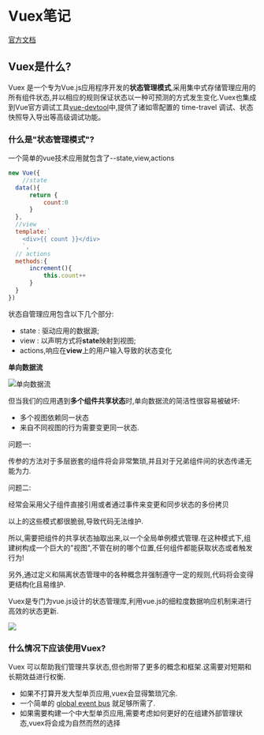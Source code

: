 # Vuex笔记

[官方文档](https://vuex.vuejs.org/zh-cn/)



## Vuex是什么?

Vuex 是一个专为Vue.js应用程序开发的**状态管理模式**,采用集中式存储管理应用的所有组件状态,并以相应的规则保证状态以一种可预测的方式发生变化.Vuex也集成到Vue官方调试工具[vue-devtool](https://github.com/vuejs/vue-devtools)中,提供了诸如零配置的 time-travel 调试、状态快照导入导出等高级调试功能。



### 什么是"状态管理模式"?

一个简单的vue技术应用就包含了--state,view,actions

```js
new Vue({
    //state
  data(){
      return {
          count:0
      }
  },
  //view
  template:`
	<div>{{ count }}</div>
	`,
  // actions
  methods:{
      increment(){
          this.count++
      }
  }
})
```

状态自管理应用包含以下几个部分:

- state : 驱动应用的数据源;
- view  :  以声明方式将**state**映射到视图;
- actions,响应在**view**上的用户输入导致的状态变化



**单向数据流**



![单向数据流](https://vuex.vuejs.org/zh-cn/images/flow.png)

但当我们的应用遇到**多个组件共享状态**时,单向数据流的简洁性很容易被破坏:

- 多个视图依赖同一状态
- 来自不同视图的行为需要变更同一状态.



问题一:

传参的方法对于多层嵌套的组件将会非常繁琐,并且对于兄弟组件间的状态传递无能为力.

问题二:

经常会采用父子组件直接引用或者通过事件来变更和同步状态的多份拷贝

以上的这些模式都很脆弱,导致代码无法维护.



所以,需要把组件的共享状态抽取出来,以一个全局单例模式管理.在这种模式下,组建树构成一个巨大的"视图",不管在树的哪个位置,任何组件都能获取状态或者触发行为!

另外,通过定义和隔离状态管理中的各种概念并强制遵守一定的规则,代码将会变得更结构化且易维护.

Vuex是专门为vue.js设计的状态管理库,利用vue.js的细粒度数据响应机制来进行高效的状态更新.

![](https://vuex.vuejs.org/zh-cn/images/vuex.png)





### 什么情况下应该使用Vuex?

Vuex 可以帮助我们管理共享状态,但也附带了更多的概念和框架.这需要对短期和长期效益进行权衡.

- 如果不打算开发大型单页应用,vuex会显得繁琐冗余.
- 一个简单的 [global event bus](https://cn.vuejs.org/v2/guide/components.html#非父子组件通信) 就足够所需了.
- 如果需要构建一个中大型单页应用,需要考虑如何更好的在组建外部管理状态,vuex将会成为自然而然的选择



